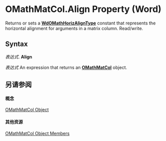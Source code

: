 
# OMathMatCol.Align Property (Word)

Returns or sets a  **[WdOMathHorizAlignType](7e816f1a-74de-2c9f-6a0d-6914863c7d86.md)** constant that represents the horizontal alignment for arguments in a matrix column. Read/write.


## Syntax

 _表达式_. **Align**

 _表达式_ An expression that returns an **[OMathMatCol](5ba2c52f-d190-0b0e-41e7-3e20a52ac77e.md)** object.


## 另请参阅


#### 概念


[OMathMatCol Object](5ba2c52f-d190-0b0e-41e7-3e20a52ac77e.md)
#### 其他资源


[OMathMatCol Object Members](http://msdn.microsoft.com/library/bf4a42a2-0551-9408-8905-3716f9553b2b%28Office.15%29.aspx)